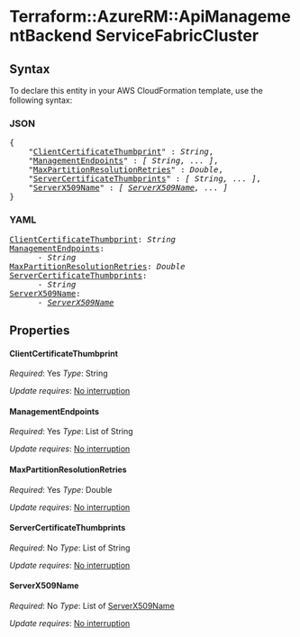# Terraform::AzureRM::ApiManagementBackend ServiceFabricCluster

## Syntax

To declare this entity in your AWS CloudFormation template, use the following syntax:

### JSON

<pre>
{
    "<a href="#clientcertificatethumbprint" title="ClientCertificateThumbprint">ClientCertificateThumbprint</a>" : <i>String</i>,
    "<a href="#managementendpoints" title="ManagementEndpoints">ManagementEndpoints</a>" : <i>[ String, ... ]</i>,
    "<a href="#maxpartitionresolutionretries" title="MaxPartitionResolutionRetries">MaxPartitionResolutionRetries</a>" : <i>Double</i>,
    "<a href="#servercertificatethumbprints" title="ServerCertificateThumbprints">ServerCertificateThumbprints</a>" : <i>[ String, ... ]</i>,
    "<a href="#serverx509name" title="ServerX509Name">ServerX509Name</a>" : <i>[ <a href="servicefabriccluster-serverx509name.md">ServerX509Name</a>, ... ]</i>
}
</pre>

### YAML

<pre>
<a href="#clientcertificatethumbprint" title="ClientCertificateThumbprint">ClientCertificateThumbprint</a>: <i>String</i>
<a href="#managementendpoints" title="ManagementEndpoints">ManagementEndpoints</a>: <i>
      - String</i>
<a href="#maxpartitionresolutionretries" title="MaxPartitionResolutionRetries">MaxPartitionResolutionRetries</a>: <i>Double</i>
<a href="#servercertificatethumbprints" title="ServerCertificateThumbprints">ServerCertificateThumbprints</a>: <i>
      - String</i>
<a href="#serverx509name" title="ServerX509Name">ServerX509Name</a>: <i>
      - <a href="servicefabriccluster-serverx509name.md">ServerX509Name</a></i>
</pre>

## Properties

#### ClientCertificateThumbprint

_Required_: Yes
_Type_: String

_Update requires_: [No interruption](https://docs.aws.amazon.com/AWSCloudFormation/latest/UserGuide/using-cfn-updating-stacks-update-behaviors.html#update-no-interrupt)

#### ManagementEndpoints

_Required_: Yes
_Type_: List of String

_Update requires_: [No interruption](https://docs.aws.amazon.com/AWSCloudFormation/latest/UserGuide/using-cfn-updating-stacks-update-behaviors.html#update-no-interrupt)

#### MaxPartitionResolutionRetries

_Required_: Yes
_Type_: Double

_Update requires_: [No interruption](https://docs.aws.amazon.com/AWSCloudFormation/latest/UserGuide/using-cfn-updating-stacks-update-behaviors.html#update-no-interrupt)

#### ServerCertificateThumbprints

_Required_: No
_Type_: List of String

_Update requires_: [No interruption](https://docs.aws.amazon.com/AWSCloudFormation/latest/UserGuide/using-cfn-updating-stacks-update-behaviors.html#update-no-interrupt)

#### ServerX509Name

_Required_: No
_Type_: List of <a href="servicefabriccluster-serverx509name.md">ServerX509Name</a>

_Update requires_: [No interruption](https://docs.aws.amazon.com/AWSCloudFormation/latest/UserGuide/using-cfn-updating-stacks-update-behaviors.html#update-no-interrupt)

